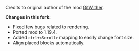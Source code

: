 Credits to original author of the mod [GitWither](https://github.com/GitWither).

**Changes in this fork:**
- Fixed few bugs related to rendering.
- Ported mod to 1.19.4.
- Added `ctrl+<Scroll>` mapping to easily change font size.
- Align placed blocks automatically.
